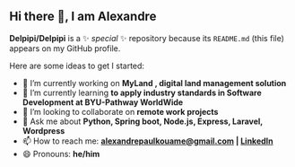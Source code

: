 ## Hi there 👋, I am Alexandre

**Delpipi/Delpipi** is a ✨ _special_ ✨ repository because its `README.md` (this file) appears on my GitHub profile.

Here are some ideas to get I started:

- 🔭 I’m currently working on **MyLand , digital land management solution**
- 🌱 I’m currently learning **to apply industry standards in Software Development at BYU-Pathway WorldWide**
- 👯 I’m looking to collaborate on **remote work projects**
- 💬 Ask me about **Python, Spring boot, Node.js, Express, Laravel, Wordpress**
- 📫 How to reach me: **alexandrepaulkouame@gmail.com | [LinkedIn](https://linkedin.com/in/alexandre-paul-kouame-b700a810b)**
- 😄 Pronouns: **he/him**
